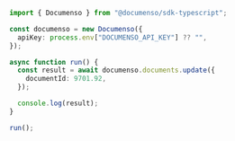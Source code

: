 <!-- Start SDK Example Usage [usage] -->
```typescript
import { Documenso } from "@documenso/sdk-typescript";

const documenso = new Documenso({
  apiKey: process.env["DOCUMENSO_API_KEY"] ?? "",
});

async function run() {
  const result = await documenso.documents.update({
    documentId: 9701.92,
  });

  console.log(result);
}

run();

```
<!-- End SDK Example Usage [usage] -->